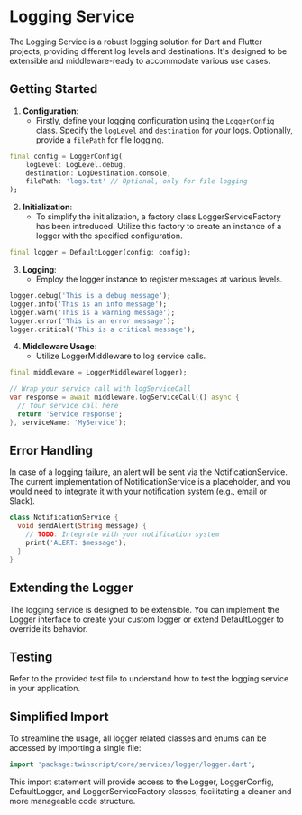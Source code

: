# Logging Service

The Logging Service is a robust logging solution for Dart and Flutter projects, providing different log levels and
destinations. It's designed to be extensible and middleware-ready to accommodate various use cases.

## Getting Started

1. **Configuration**:
   - Firstly, define your logging configuration using the `LoggerConfig` class. Specify the `logLevel`
     and `destination` for your logs. Optionally, provide a `filePath` for file logging.

```dart
final config = LoggerConfig(
    logLevel: LogLevel.debug,
    destination: LogDestination.console,
    filePath: 'logs.txt' // Optional, only for file logging
);
```

2. **Initialization**:
   - To simplify the initialization, a factory class LoggerServiceFactory has been introduced. Utilize this factory to
     create an instance of a logger with the specified configuration.

```dart
final logger = DefaultLogger(config: config);
```

3. **Logging**:
   - Employ the logger instance to register messages at various levels.

```dart
logger.debug('This is a debug message');
logger.info('This is an info message');
logger.warn('This is a warning message');
logger.error('This is an error message');
logger.critical('This is a critical message');
```

4. **Middleware Usage**:
   - Utilize LoggerMiddleware to log service calls.

```dart
final middleware = LoggerMiddleware(logger);

// Wrap your service call with logServiceCall
var response = await middleware.logServiceCall(() async {
  // Your service call here
  return 'Service response';
}, serviceName: 'MyService');
```

## Error Handling

In case of a logging failure, an alert will be sent via the NotificationService. The current implementation of
NotificationService is a placeholder, and you would need to integrate it with your notification system (e.g., email or
Slack).

```dart
class NotificationService {
  void sendAlert(String message) {
    // TODO: Integrate with your notification system
    print('ALERT: $message');
  }
}
```

## Extending the Logger

The logging service is designed to be extensible. You can implement the Logger interface to create your custom logger or
extend DefaultLogger to override its behavior.

## Testing

Refer to the provided test file to understand how to test the logging service in your application.

## Simplified Import

To streamline the usage, all logger related classes and enums can be accessed by importing a single file:

```dart
import 'package:twinscript/core/services/logger/logger.dart';
```

This import statement will provide access to the Logger, LoggerConfig, DefaultLogger, and LoggerServiceFactory classes,
facilitating a cleaner and more manageable code structure.
